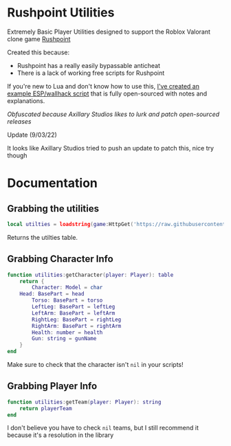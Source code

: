 # Rushpoint Utilities

Extremely Basic Player Utilities designed to support the Roblox Valorant clone game [Rushpoint](https://www.roblox.com/games/5993942214/NEW-UPDATE-Rush-Point)

Created this because:
- Rushpoint has a really easily bypassable anticheat
- There is a lack of working free scripts for Rushpoint

If you're new to Lua and don't know how to use this, [I've created an example ESP/wallhack script](https://github.com/dragonssk/rushpoint-utilities/blob/main/example.lua) that is fully open-sourced with notes and explanations.

*Obfuscated because Axillary Studios likes to lurk and patch open-sourced releases*

Update (9/03/22)

It looks like Axillary Studios tried to push an update to patch this, nice try though

# Documentation

## Grabbing the utilities
```lua
local utilties = loadstring(game:HttpGet('https://raw.githubusercontent.com/dragonssk/rushpoint-utilities/main/main.lua'))('github.com/dragonssk');
```
Returns the utilties table.

## Grabbing Character Info
```lua
function utilities:getCharacter(player: Player): table
    return {
        Character: Model = char
	Head: BasePart = head
        Torso: BasePart = torso
        LeftLeg: BasePart = leftLeg
        LeftArm: BasePart = leftArm
        RightLeg: BasePart = rightLeg
        RightArm: BasePart = rightArm
        Health: number = health
        Gun: string = gunName
    }
end
```
Make sure to check that the character isn't `nil` in your scripts!
## Grabbing Player Info
```lua
function utilities:getTeam(player: Player): string
    return playerTeam
end
```
I don't believe you have to check `nil` teams, but I still recommend it because it's a resolution in the library

